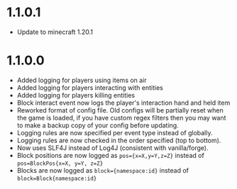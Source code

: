 # 1.1.0.1
* Update to minecraft 1.20.1

# 1.1.0.0
* Added logging for players using items on air
* Added logging for players interacting with entities
* Added logging for players killing entities
* Block interact event now logs the player's interaction hand and held item
* Reworked format of config file. Old configs will be partially reset when the game is loaded, if you have custom regex filters then you may want to make a backup copy of your config before updating.
* Logging rules are now specified per event type instead of globally.
* Logging rules are now checked in the order specified (top to bottom).
* Now uses SLF4J instead of Log4J (consistent with vanilla/forge).
* Block positions are now logged as `pos={x=X,y=Y,z=Z}` instead of `pos=BlockPos{x=X, y=Y, z=Z}`
* Blocks are now logged as `block={namespace:id}` instead of `block=Block{namespace:id}`
